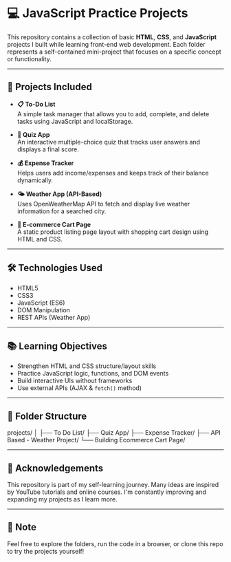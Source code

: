# 💻 JavaScript Practice Projects

This repository contains a collection of basic **HTML**, **CSS**, and **JavaScript** projects I built while learning front-end web development. Each folder represents a self-contained mini-project that focuses on a specific concept or functionality.

---

## 🚀 Projects Included

- **📋 To-Do List**  
  A simple task manager that allows you to add, complete, and delete tasks using JavaScript and localStorage.

- **🧠 Quiz App**  
  An interactive multiple-choice quiz that tracks user answers and displays a final score.

- **💰 Expense Tracker**  
  Helps users add income/expenses and keeps track of their balance dynamically.

- **🌤️ Weather App (API-Based)**  
  Uses OpenWeatherMap API to fetch and display live weather information for a searched city.

- **🛒 E-commerce Cart Page**  
  A static product listing page layout with shopping cart design using HTML and CSS.

---

## 🛠️ Technologies Used

- HTML5  
- CSS3  
- JavaScript (ES6)  
- DOM Manipulation  
- REST APIs (Weather App)

---

## 📚 Learning Objectives

- Strengthen HTML and CSS structure/layout skills  
- Practice JavaScript logic, functions, and DOM events  
- Build interactive UIs without frameworks  
- Use external APIs (AJAX & `fetch()` method)

---

## 📁 Folder Structure
projects/
│
├── To Do List/
├── Quiz App/
├── Expense Tracker/
├── API Based - Weather Project/
└── Building Ecommerce Cart Page/


---

## 🙌 Acknowledgements

This repository is part of my self-learning journey. Many ideas are inspired by YouTube tutorials and online courses. I'm constantly improving and expanding my projects as I learn more.

---

## 📌 Note

Feel free to explore the folders, run the code in a browser, or clone this repo to try the projects yourself!
